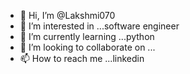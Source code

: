 - 👋 Hi, I’m @Lakshmi070
- 👀 I’m interested in ...software engineer
- 🌱 I’m currently learning ...python
- 💞️ I’m looking to collaborate on ...
- 📫 How to reach me ...linkedin

<!---
Lakshmi070/Lakshmi070 is a ✨ special ✨ repository because its `README.md` (this file) appears on your GitHub profile.
You can click the Preview link to take a look at your changes.
--->
